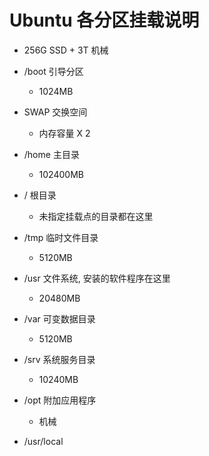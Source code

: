 # Ubuntu 各分区挂载说明
- 256G SSD + 3T 机械

- /boot    引导分区
    - 1024MB
- SWAP     交换空间
    - 内存容量 X 2
- /home    主目录
    - 102400MB
- /        根目录
    - 未指定挂载点的目录都在这里
- /tmp     临时文件目录
    - 5120MB
- /usr     文件系统, 安装的软件程序在这里
    - 20480MB
- /var     可变数据目录
    - 5120MB
- /srv     系统服务目录
    - 10240MB
- /opt     附加应用程序
    - 机械
- /usr/local